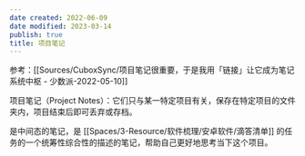 ```yaml
---
date created: 2022-06-09
date modified: 2023-03-14
publish: true
title: 项目笔记
---
```

参考：[[Sources/CuboxSync/项目笔记很重要，于是我用「链接」让它成为笔记系统中枢 - 少数派-2022-05-10]]

项目笔记（Project Notes）：它们只与某一特定项目有关，保存在特定项目的文件夹内，项目结束后即可丢弃或存档。

是中间态的笔记，是 [[Spaces/3-Resource/软件梳理/安卓软件/滴答清单]] 的任务的一个统筹性综合性的描述的笔记，帮助自己更好地思考当下这个项目。